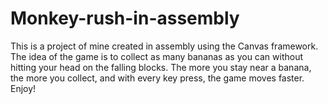 # Monkey-rush-in-assembly
This is a project of mine created in assembly using the Canvas framework.
The idea of the game is to collect as many bananas as you can without hitting your head on the falling blocks.
The more you stay near a banana, the more you collect, and with every key press, the game moves faster.
Enjoy!
